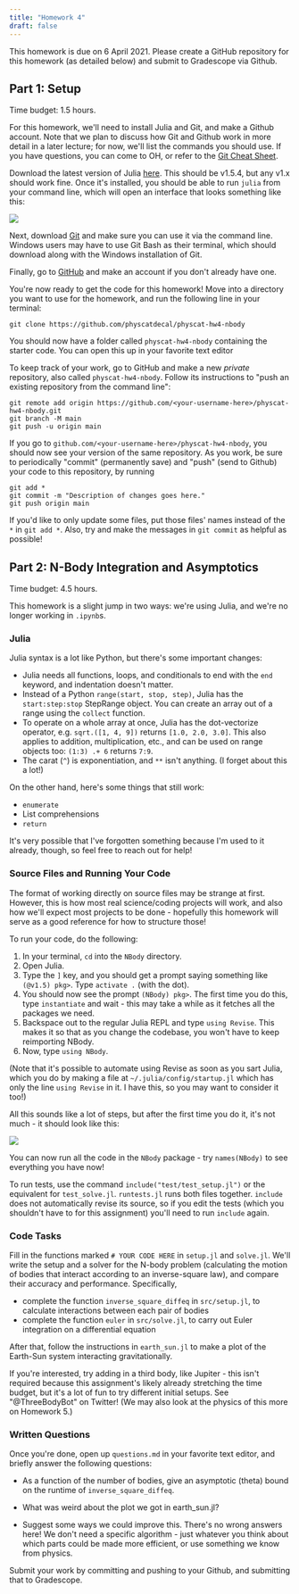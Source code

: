 ```yaml
---
title: "Homework 4"
draft: false
---
```


This homework is due on 6 April 2021. Please create a GitHub repository for this homework (as detailed below) and submit to Gradescope via Github.

## Part 1: Setup

Time budget: 1.5 hours.

For this homework, we'll need to install Julia and Git, and make a Github account. Note that we plan to discuss how Git and Github work in more detail in a later lecture; for now, we'll list the commands you should use. If you have questions, you can come to OH, or refer to the [Git Cheat Sheet](https://www.atlassian.com/git/tutorials/atlassian-git-cheatsheet).

Download the latest version of Julia [here](https://julialang.org/downloads/). This should be v1.5.4, but any v1.x should work fine. Once it's installed, you should be able to run `julia` from your command line, which will open an interface that looks something like this:

![](/homeworks/julia_test.png)

Next, download [Git](https://git-scm.com/downloads) and make sure you can use it via the command line. Windows users may have to use Git Bash as their terminal, which should download along with the Windows installation of Git.

Finally, go to [GitHub](https://github.com/) and make an account if you don't already have one. 

You're now ready to get the code for this homework! Move into a directory you want to use for the homework, and run the following line in your terminal:

```
git clone https://github.com/physcatdecal/physcat-hw4-nbody
```

You should now have a folder called `physcat-hw4-nbody` containing the starter code. You can open this up in your favorite text editor

To keep track of your work, go to GitHub and make a new *private* repository, also called `physcat-hw4-nbody`. Follow its instructions to "push an existing repository from the command line":

```
git remote add origin https://github.com/<your-username-here>/physcat-hw4-nbody.git
git branch -M main
git push -u origin main
```

If you go to `github.com/<your-username-here>/physcat-hw4-nbody`, you should now see your version of the same repository. As you work, be sure to periodically "commit" (permanently save) and "push" (send to Github) your code to this repository, by running

```
git add * 
git commit -m "Description of changes goes here."
git push origin main
``` 

If you'd like to only update some files, put those files' names instead of the `*` in `git add *`. Also, try and make the messages in `git commit` as helpful as possible!

## Part 2: N-Body Integration and Asymptotics

Time budget: 4.5 hours.

This homework is a slight jump in two ways: we're using Julia, and we're no longer working in `.ipynb`s. 

### Julia

Julia syntax is a lot like Python, but there's some important changes:

- Julia needs all functions, loops, and conditionals to end with the `end` keyword, and indentation doesn't matter.
- Instead of a Python `range(start, stop, step)`, Julia has the `start:step:stop` StepRange object. You can create an array out of a range using the `collect` function.
- To operate on a whole array at once, Julia has the dot-vectorize operator, e.g. `sqrt.([1, 4, 9])` returns `[1.0, 2.0, 3.0]`. This also applies to addition, multiplication, etc., and can be used on range objects too: `(1:3) .+ 6` returns `7:9`.
- The carat (`^`) is exponentiation, and `**` isn't anything. (I forget about this a lot!)

On the other hand, here's some things that still work:

- `enumerate`
- List comprehensions
- `return`

It's very possible that I've forgotten something because I'm used to it already, though, so feel free to reach out for help!

### Source Files and Running Your Code

The format of working directly on source files may be strange at first. However, this is how most real science/coding projects will work, and also how we'll expect most projects to be done - hopefully this homework will serve as a good reference for how to structure those! 

To run your code, do the following:

1. In your terminal, `cd` into the `NBody` directory.
2. Open Julia.
3. Type the `]` key, and you should get a prompt saying something like `(@v1.5) pkg>`. Type `activate .` (with the dot).
4. You should now see the prompt `(NBody) pkg>`. The first time you do this, type `instantiate` and wait - this may take a while as it fetches all the packages we need.
5. Backspace out to the regular Julia REPL and type `using Revise`. This makes it so that as you change the codebase, you won't have to keep reimporting NBody.
6. Now, type `using NBody`.

(Note that it's possible to automate using Revise as soon as you sart Julia, which you do by making a file at `~/.julia/config/startup.jl` which has only the line `using Revise` in it. I have this, so you may want to consider it too!)

All this sounds like a lot of steps, but after the first time you do it, it's not much - it should look like this:

![](/homeworks/hw4_julia_setup.png)

You can now run all the code in the `NBody` package - try `names(NBody)` to see everything you have now!

To run tests, use the command `include("test/test_setup.jl")` or the equivalent for `test_solve.jl`. `runtests.jl` runs both files together. `include` does not automatically revise its source, so if you edit the tests (which you shouldn't have to for this assignment) you'll need to run `include` again.

### Code Tasks

Fill in the functions marked `# YOUR CODE HERE` in `setup.jl` and `solve.jl`. We'll write the setup and a solver for the N-body problem (calculating the motion of bodies that interact according to an inverse-square law), and compare their accuracy and performance. Specifically,

- complete the function `inverse_square_diffeq` in `src/setup.jl`, to calculate interactions between each pair of bodies
- complete the function `euler` in `src/solve.jl`, to carry out Euler integration on a differential equation

After that, follow the instructions in `earth_sun.jl` to make a plot of the Earth-Sun system interacting gravitationally. 

If you're interested, try adding in a third body, like Jupiter - this isn't required because this assignment's likely already stretching the time budget, but it's a lot of fun to try different initial setups. See "@ThreeBodyBot" on Twitter! (We may also look at the physics of this more on Homework 5.)

### Written Questions

Once you're done, open up `questions.md` in your favorite text editor, and briefly answer the following questions:

- As a function of the number of bodies, give an asymptotic (theta) bound on the runtime of `inverse_square_diffeq`.

- What was weird about the plot we got in earth_sun.jl?

- Suggest some ways we could improve this. There's no wrong answers here! We don't need a specific algorithm - just whatever you think about which parts could be made more efficient, or use something we know from physics.

Submit your work by committing and pushing to your Github, and submitting that to Gradescope.

